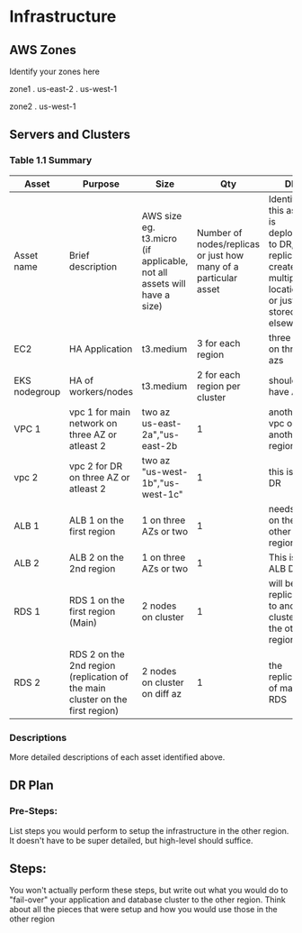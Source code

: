 # Infrastructure

## AWS Zones
Identify your zones here

zone1
. us-east-2
. us-west-1

zone2
. us-west-1

## Servers and Clusters

### Table 1.1 Summary


| Asset      | Purpose           | Size                                                                   | Qty                                                             | DR                                                                                                           |
|------------|-------------------|------------------------------------------------------------------------|-----------------------------------------------------------------|--------------------------------------------------------------------------------------------------------------|
| Asset name | Brief description | AWS size eg. t3.micro (if applicable, not all assets will have a size) | Number of nodes/replicas or just how many of a particular asset | Identify if this asset is deployed to DR, replicated, created in multiple locations or just stored elsewhere |
|  EC2| HA Application | t3.medium | 3 for each region | three ec2 on three azs |
|  EKS nodegroup | HA of workers/nodes | t3.medium | 2 for each region per cluster| should have A DR |
| VPC 1 | vpc 1 for main network on three AZ or atleast 2  | two az us-east-2a","us-east-2b  | 1 | another vpc on another region
| vpc 2 | vpc 2 for DR on three AZ or atleast 2 | two az "us-west-1b","us-west-1c" | 1 | this is the DR
| ALB 1 | ALB 1 on the first region | 1 on three AZs or two | 1 | needs DR on the other region
| ALB 2 | ALB 2 on the 2nd region | 1 on three AZs or two | 1 | This is ALB DR
| RDS 1 | RDS 1 on the first region (Main) | 2 nodes on cluster | 1 | will be replicated to another cluster on the other region
| RDS 2 | RDS 2 on the 2nd region (replication of the main cluster on the first region) | 2 nodes on cluster on diff az | 1 | the replication of main RDS

### Descriptions
More detailed descriptions of each asset identified above.

## DR Plan
### Pre-Steps:
List steps you would perform to setup the infrastructure in the other region. It doesn't have to be super detailed, but high-level should suffice.

## Steps:
You won't actually perform these steps, but write out what you would do to "fail-over" your application and database cluster to the other region. Think about all the pieces that were setup and how you would use those in the other region
